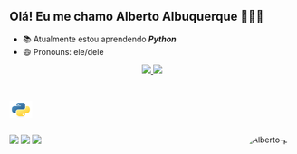 ## Olá! Eu me chamo Alberto Albuquerque 🧙🏼‍♂️

- 📚 Atualmente estou aprendendo <em><strong>Python</strong></em>
- 😄 Pronouns: ele/dele

<div align="center">
  <a href="https://github.com/allbertuu">
  <img height="180em" src="https://github-readme-stats.vercel.app/api?username=allbertuu&show_icons=true&theme=nord&include_all_commits=true&count_private=true"/>
  <img height="180em" src="https://github-readme-stats.vercel.app/api/top-langs/?username=allbertuu&layout=compact&langs_count=7&theme=nord"/>
</div>
<div>
  
  ##

</div>
  <div style="display: inline_block"><br>
  <img align="center" alt="Alberto-Python" height="30" width="40" src="https://raw.githubusercontent.com/devicons/devicon/master/icons/python/python-original.svg">
  </div>
<div>
  
  ##
  
</div>  
  <div>
  <img align="right" alt="Alberto-pic" height="150" style="border-radius:50px;" src="https://media.discordapp.net/attachments/761039894143172618/892934153618747432/Meu_personagem_Masc_Picrew_2.png?width=676&height=676">
  </div>
 <div>
  <a href="https://instagram.com/albert.vny" target="_blank"><img src="https://img.shields.io/badge/-Instagram-%23E4405F?style=for-the-badge&logo=instagram&logoColor=white" target="_blank"></a>
  <a href = "mailto:albertovinicius3@gmail.com"><img src="https://img.shields.io/badge/-Gmail-%23333?style=for-the-badge&logo=gmail&logoColor=white" target="_blank"></a>
  <a href="https://www.linkedin.com/in/albertov-albuquerque/" target="_blank"><img src="https://img.shields.io/badge/-LinkedIn-%230077B5?style=for-the-badge&logo=linkedin&logoColor=white" target="_blank"></a> 
 </div>
